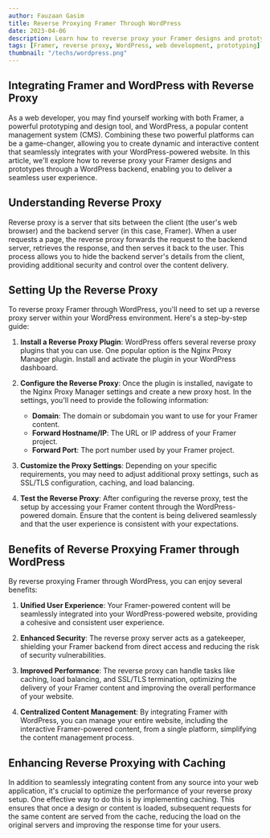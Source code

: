 ```yaml
---
author: Fauzaan Gasim
title: Reverse Proxying Framer Through WordPress
date: 2023-04-06
description: Learn how to reverse proxy your Framer designs and prototypes through a WordPress backend, enabling you to seamlessly integrate your interactive content into your WordPress-powered website.
tags: [Framer, reverse proxy, WordPress, web development, prototyping]
thumbnail: "/techs/wordpress.png"
---
```


## Integrating Framer and WordPress with Reverse Proxy

As a web developer, you may find yourself working with both Framer, a powerful prototyping and design tool, and WordPress, a popular content management system (CMS). Combining these two powerful platforms can be a game-changer, allowing you to create dynamic and interactive content that seamlessly integrates with your WordPress-powered website. In this article, we'll explore how to reverse proxy your Framer designs and prototypes through a WordPress backend, enabling you to deliver a seamless user experience.

## Understanding Reverse Proxy

Reverse proxy is a server that sits between the client (the user's web browser) and the backend server (in this case, Framer). When a user requests a page, the reverse proxy forwards the request to the backend server, retrieves the response, and then serves it back to the user. This process allows you to hide the backend server's details from the client, providing additional security and control over the content delivery.

## Setting Up the Reverse Proxy

To reverse proxy Framer through WordPress, you'll need to set up a reverse proxy server within your WordPress environment. Here's a step-by-step guide:

1. **Install a Reverse Proxy Plugin**: WordPress offers several reverse proxy plugins that you can use. One popular option is the Nginx Proxy Manager plugin. Install and activate the plugin in your WordPress dashboard.

2. **Configure the Reverse Proxy**: Once the plugin is installed, navigate to the Nginx Proxy Manager settings and create a new proxy host. In the settings, you'll need to provide the following information:
   - **Domain**: The domain or subdomain you want to use for your Framer content.
   - **Forward Hostname/IP**: The URL or IP address of your Framer project.
   - **Forward Port**: The port number used by your Framer project.

3. **Customize the Proxy Settings**: Depending on your specific requirements, you may need to adjust additional proxy settings, such as SSL/TLS configuration, caching, and load balancing.

4. **Test the Reverse Proxy**: After configuring the reverse proxy, test the setup by accessing your Framer content through the WordPress-powered domain. Ensure that the content is being delivered seamlessly and that the user experience is consistent with your expectations.

## Benefits of Reverse Proxying Framer through WordPress

By reverse proxying Framer through WordPress, you can enjoy several benefits:

1. **Unified User Experience**: Your Framer-powered content will be seamlessly integrated into your WordPress-powered website, providing a cohesive and consistent user experience.

2. **Enhanced Security**: The reverse proxy server acts as a gatekeeper, shielding your Framer backend from direct access and reducing the risk of security vulnerabilities.

3. **Improved Performance**: The reverse proxy can handle tasks like caching, load balancing, and SSL/TLS termination, optimizing the delivery of your Framer content and improving the overall performance of your website.

4. **Centralized Content Management**: By integrating Framer with WordPress, you can manage your entire website, including the interactive Framer-powered content, from a single platform, simplifying the content management process.

## Enhancing Reverse Proxying with Caching

In addition to seamlessly integrating content from any source into your web application, it's crucial to optimize the performance of your reverse proxy setup. One effective way to do this is by implementing caching. This ensures that once a design or content is loaded, subsequent requests for the same content are served from the cache, reducing the load on the original servers and improving the response time for your users.